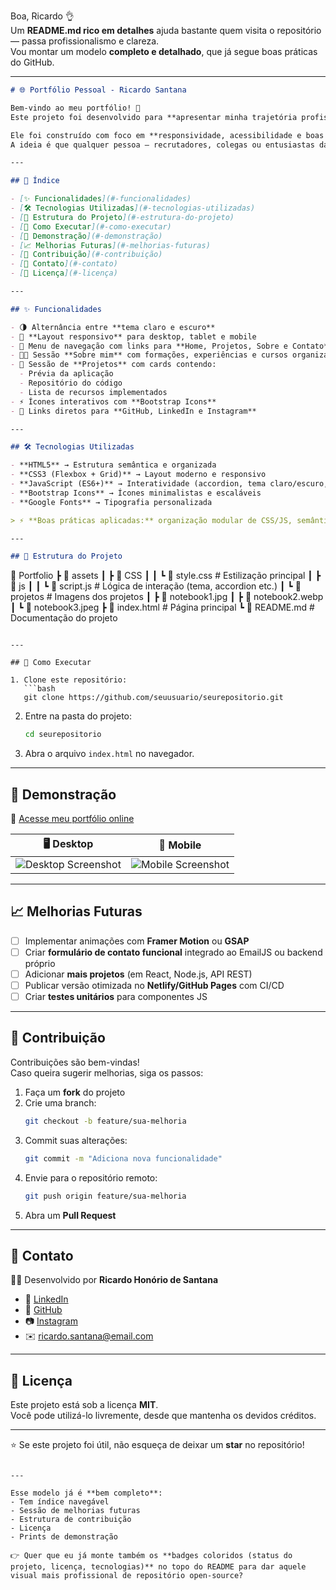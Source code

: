 Boa, Ricardo 👌  
Um **README.md rico em detalhes** ajuda bastante quem visita o repositório — passa profissionalismo e clareza.  
Vou montar um modelo **completo e detalhado**, que já segue boas práticas do GitHub.  

---

```markdown
# 🌐 Portfólio Pessoal - Ricardo Santana

Bem-vindo ao meu portfólio! 🚀  
Este projeto foi desenvolvido para **apresentar minha trajetória profissional**, **habilidades técnicas** e **projetos práticos** como **Desenvolvedor Full Stack (em formação)**.  

Ele foi construído com foco em **responsividade, acessibilidade e boas práticas de desenvolvimento front-end**.  
A ideia é que qualquer pessoa — recrutadores, colegas ou entusiastas da área — possa navegar e conhecer melhor meu trabalho.

---

## 📌 Índice

- [✨ Funcionalidades](#-funcionalidades)
- [🛠️ Tecnologias Utilizadas](#️-tecnologias-utilizadas)
- [📂 Estrutura do Projeto](#-estrutura-do-projeto)
- [🚀 Como Executar](#-como-executar)
- [📸 Demonstração](#-demonstração)
- [📈 Melhorias Futuras](#-melhorias-futuras)
- [🤝 Contribuição](#-contribuição)
- [📧 Contato](#-contato)
- [📄 Licença](#-licença)

---

## ✨ Funcionalidades

- 🌗 Alternância entre **tema claro e escuro**  
- 📱 **Layout responsivo** para desktop, tablet e mobile  
- 📌 Menu de navegação com links para **Home, Projetos, Sobre e Contato**  
- 🧑‍💻 Sessão **Sobre mim** com formações, experiências e cursos organizados em **accordion interativo**  
- 💼 Sessão de **Projetos** com cards contendo:
  - Prévia da aplicação  
  - Repositório do código  
  - Lista de recursos implementados  
- ⚡ Ícones interativos com **Bootstrap Icons**  
- 🔗 Links diretos para **GitHub, LinkedIn e Instagram**

---

## 🛠️ Tecnologias Utilizadas

- **HTML5** → Estrutura semântica e organizada  
- **CSS3 (Flexbox + Grid)** → Layout moderno e responsivo  
- **JavaScript (ES6+)** → Interatividade (accordion, tema claro/escuro, navegação dinâmica)  
- **Bootstrap Icons** → Ícones minimalistas e escaláveis  
- **Google Fonts** → Tipografia personalizada  

> ⚡ **Boas práticas aplicadas:** organização modular de CSS/JS, semântica HTML, acessibilidade (uso de tags adequadas e textos alternativos nas imagens).

---

## 📂 Estrutura do Projeto

```
📁 Portfolio
 ┣ 📂 assets
 ┃ ┣ 📂 CSS
 ┃ ┃ ┗ 📜 style.css        # Estilização principal
 ┃ ┣ 📂 js
 ┃ ┃ ┗ 📜 script.js        # Lógica de interação (tema, accordion etc.)
 ┃ ┗ 📂 projetos           # Imagens dos projetos
 ┃    ┣ 📜 notebook1.jpg
 ┃    ┣ 📜 notebook2.webp
 ┃    ┗ 📜 notebook3.jpeg
 ┣ 📜 index.html            # Página principal
 ┗ 📜 README.md             # Documentação do projeto
```

---

## 🚀 Como Executar

1. Clone este repositório:
   ```bash
   git clone https://github.com/seuusuario/seurepositorio.git
   ```

2. Entre na pasta do projeto:
   ```bash
   cd seurepositorio
   ```

3. Abra o arquivo `index.html` no navegador.

---

## 📸 Demonstração

🔗 [Acesse meu portfólio online](https://seu-link-github-pages-ou-netlify)  

| 🖥️ Desktop | 📱 Mobile |
|------------|-----------|
| ![Desktop Screenshot](assets/projetos/notebook1.jpg) | ![Mobile Screenshot](assets/projetos/notbook3.jpeg) |

---

## 📈 Melhorias Futuras

- [ ] Implementar animações com **Framer Motion** ou **GSAP**  
- [ ] Criar **formulário de contato funcional** integrado ao EmailJS ou backend próprio  
- [ ] Adicionar **mais projetos** (em React, Node.js, API REST)  
- [ ] Publicar versão otimizada no **Netlify/GitHub Pages** com CI/CD  
- [ ] Criar **testes unitários** para componentes JS  

---

## 🤝 Contribuição

Contribuições são bem-vindas!  
Caso queira sugerir melhorias, siga os passos:

1. Faça um **fork** do projeto  
2. Crie uma branch:  
   ```bash
   git checkout -b feature/sua-melhoria
   ```
3. Commit suas alterações:  
   ```bash
   git commit -m "Adiciona nova funcionalidade"
   ```
4. Envie para o repositório remoto:  
   ```bash
   git push origin feature/sua-melhoria
   ```
5. Abra um **Pull Request**

---

## 📧 Contato

👨‍💻 Desenvolvido por **Ricardo Honório de Santana**  

- 💼 [LinkedIn](https://www.linkedin.com/in/ricardo-hon%C3%B3rio-de-santana-630a9493/)  
- 🐙 [GitHub](https://github.com/santanar2)  
- 📷 [Instagram](https://www.instagram.com/)  
- ✉️ ricardo.santana@email.com  

---

## 📄 Licença

Este projeto está sob a licença **MIT**.  
Você pode utilizá-lo livremente, desde que mantenha os devidos créditos.  

---
⭐ Se este projeto foi útil, não esqueça de deixar um **star** no repositório!
```

---

Esse modelo já é **bem completo**:  
- Tem índice navegável  
- Sessão de melhorias futuras  
- Estrutura de contribuição  
- Licença  
- Prints de demonstração  

👉 Quer que eu já monte também os **badges coloridos (status do projeto, licença, tecnologias)** no topo do README para dar aquele visual mais profissional de repositório open-source?